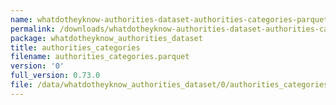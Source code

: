 ```yaml
---
name: whatdotheyknow-authorities-dataset-authorities-categories-parquet
permalink: /downloads/whatdotheyknow-authorities-dataset-authorities-categories-parquet/0
package: whatdotheyknow_authorities_dataset
title: authorities_categories
filename: authorities_categories.parquet
version: '0'
full_version: 0.73.0
file: /data/whatdotheyknow_authorities_dataset/0/authorities_categories.parquet
---
```

